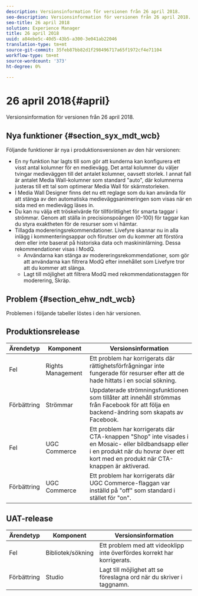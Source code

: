 ```yaml
---
description: Versionsinformation för versionen från 26 april 2018.
seo-description: Versionsinformation för versionen från 26 april 2018.
seo-title: 26 april 2018
solution: Experience Manager
title: 26 april 2018
uuid: a84ebe5c-40d5-43b5-a300-3e041ab22046
translation-type: tm+mt
source-git-commit: 35feb87bb82d1f298496717a65f1972cf4e71104
workflow-type: tm+mt
source-wordcount: '373'
ht-degree: 0%

---
```



# 26 april 2018{#april}

Versionsinformation för versionen från 26 april 2018.

## Nya funktioner {#section_syx_mdt_wcb}

Följande funktioner är nya i produktionsversionen av den här versionen:

* En ny funktion har lagts till som gör att kunderna kan konfigurera ett visst antal kolumner för en medievägg. Det antal kolumner du väljer tvingar medieväggen till det antalet kolumner, oavsett storlek. I annat fall är antalet Media Wall-kolumner som standard &quot;auto&quot;, där kolumnerna justeras till ett tal som optimerar Media Wall för skärmstorleken.
* I Media Wall Designer finns det nu ett reglage som du kan använda för att stänga av den automatiska medieväggsanimeringen som visas när en sida med en medievägg läses in.
* Du kan nu välja ett tröskelvärde för tillförlitlighet för smarta taggar i strömmar. Genom att ställa in precisionspoängen (0-100) för taggar kan du styra exaktheten för de resurser som vi hämtar.
* Tillagda modereringsrekommendationer. Livefyre skannar nu in alla inlägg i kommenteringsappar och förutser om du kommer att förstöra dem eller inte baserat på historiska data och maskininlärning. Dessa rekommendationer visas i ModQ.
   * Användarna kan stänga av modereringsrekommendationer, som gör att användarna kan filtrera ModQ efter innehållet som Livefyre tror att du kommer att slänga.
   * Lagt till möjlighet att filtrera ModQ med rekommendationstaggen för moderering, Skräp.

## Problem {#section_ehw_ndt_wcb}

Problemen i följande tabeller löstes i den här versionen.

## Produktionsrelease

| **Ärendetyp** | **Komponent** | **Versionsinformation** |
|---|---|---|
| Fel | Rights Management | Ett problem har korrigerats där rättighetsförfrågningar inte fungerade för resurser efter att de hade hittats i en social sökning. |
| Förbättring | Strömmar | Uppdaterade strömningsfunktionen som tillåter att innehåll strömmas från Facebook för att följa en backend-ändring som skapats av Facebook. |
| Fel | UGC Commerce | Ett problem har korrigerats där CTA-knappen &quot;Shop&quot; inte visades i en Mosaic- eller bildbandsapp eller i en produkt när du hovrar över ett kort med en produkt när CTA-knappen är aktiverad. |
| Förbättring | UGC Commerce | Ett problem har korrigerats där UGC Commerce-flaggan var inställd på &quot;off&quot; som standard i stället för &quot;on&quot;. |

## UAT-release

| **Ärendetyp** | **Komponent** | **Versionsinformation** |
|---|---|---|
| Fel | Bibliotek/sökning | Ett problem med att videoklipp inte överfördes korrekt har korrigerats. |
| Förbättring | Studio | Lagt till möjlighet att se föreslagna ord när du skriver i taggnamn. |


